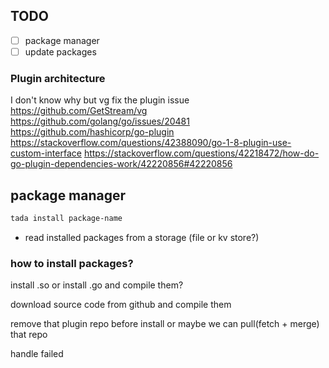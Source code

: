 ## TODO
- [ ] package manager
- [ ] update packages

### Plugin architecture
I don't know why but vg fix the plugin issue 
https://github.com/GetStream/vg
https://github.com/golang/go/issues/20481
https://github.com/hashicorp/go-plugin
https://stackoverflow.com/questions/42388090/go-1-8-plugin-use-custom-interface
https://stackoverflow.com/questions/42218472/how-do-go-plugin-dependencies-work/42220856#42220856


## package manager
```sh
tada install package-name
```
* read installed packages from a storage (file or kv store?)

### how to install packages?
install .so or install .go and compile them?

download source code from github and compile them

remove that plugin repo before install or maybe we can pull(fetch + merge) that repo

handle failed

